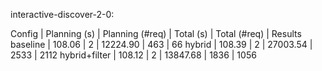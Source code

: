 interactive-discover-2-0:

Config | Planning (s) | Planning (#req) | Total (s) | Total (#req) | Results
baseline | 108.06 | 2 | 12224.90 | 463 | 66
hybrid | 108.39 | 2 | 27003.54 | 2533 | 2112
hybrid+filter | 108.12 | 2 | 13847.68 | 1836 | 1056
